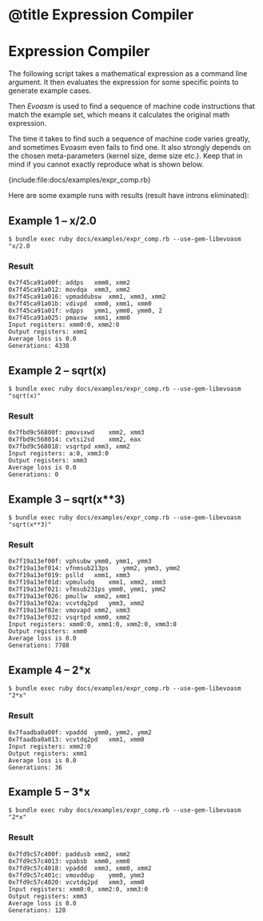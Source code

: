 # @title Expression Compiler
# Expression Compiler

The following script takes a mathematical expression as a command line argument.
It then evaluates the expression for some specific points to generate example cases.

Then *Evoasm* is used to find a sequence of machine code instructions that match the
example set, which means it calculates the original math expression.

The time it takes to find such a sequence of machine code varies greatly, and sometimes
Evoasm even fails to find one. It also strongly depends on the chosen meta-parameters (kernel size, deme size etc.).
Keep that in mind if you cannot exactly reproduce what is shown below.

{include:file:docs/examples/expr_comp.rb}


Here are some example runs with results (result have introns eliminated):

## Example 1 – x/2.0

```
$ bundle exec ruby docs/examples/expr_comp.rb --use-gem-libevoasm "x/2.0
```

### Result

```
0x7f45ca91a00f:	addps	xmm0, xmm2
0x7f45ca91a012:	movdqa	xmm3, xmm2
0x7f45ca91a016:	vpmaddubsw	xmm1, xmm3, xmm2
0x7f45ca91a01b:	vdivpd	xmm0, xmm1, xmm0
0x7f45ca91a01f:	vdpps	ymm1, ymm0, ymm0, 2
0x7f45ca91a025:	pmaxsw	xmm1, xmm0
Input registers: xmm0:0, xmm2:0
Output registers: xmm1
Average loss is 0.0
Generations: 4338
```

## Example 2 – sqrt(x)

```
$ bundle exec ruby docs/examples/expr_comp.rb --use-gem-libevoasm "sqrt(x)"
```

### Result

```
0x7fbd9c56800f:	pmovsxwd	xmm2, xmm3
0x7fbd9c568014:	cvtsi2sd	xmm2, eax
0x7fbd9c568018:	vsqrtpd	xmm3, xmm2
Input registers: a:0, xmm3:0
Output registers: xmm3
Average loss is 0.0
Generations: 0
```


## Example 3 – sqrt(x**3)

```
$ bundle exec ruby docs/examples/expr_comp.rb --use-gem-libevoasm "sqrt(x**3)"
```

### Result

```
0x7f19a13ef00f:	vphsubw	ymm0, ymm1, ymm3
0x7f19a13ef014:	vfnmsub213ps	ymm2, ymm3, ymm2
0x7f19a13ef019:	pslld	xmm1, xmm3
0x7f19a13ef01d:	vpmuludq	xmm1, xmm2, xmm3
0x7f19a13ef021:	vfmsub231ps	ymm0, ymm1, ymm2
0x7f19a13ef026:	pmullw	xmm2, xmm1
0x7f19a13ef02a:	vcvtdq2pd	ymm3, xmm2
0x7f19a13ef02e:	vmovapd	xmm2, xmm3
0x7f19a13ef032:	vsqrtpd	xmm0, xmm2
Input registers: xmm0:0, xmm1:0, xmm2:0, xmm3:0
Output registers: xmm0
Average loss is 0.0
Generations: 7788
```


## Example 4 – 2*x

```
$ bundle exec ruby docs/examples/expr_comp.rb --use-gem-libevoasm "2*x"
```

### Result

```
0x7faadba0a00f:	vpaddd	ymm0, ymm2, ymm2
0x7faadba0a013:	vcvtdq2pd	xmm1, xmm0
Input registers: xmm2:0
Output registers: xmm1
Average loss is 0.0
Generations: 36
```

## Example 5 – 3*x

```
$ bundle exec ruby docs/examples/expr_comp.rb --use-gem-libevoasm "2*x"
```

### Result

```
0x7fd9c57c400f:	paddusb	xmm2, xmm2
0x7fd9c57c4013:	vpabsb	xmm0, xmm0
0x7fd9c57c4018:	vpaddd	xmm3, xmm0, xmm2
0x7fd9c57c401c:	vmovddup	ymm0, ymm3
0x7fd9c57c4020:	vcvtdq2pd	xmm3, xmm0
Input registers: xmm0:0, xmm2:0, xmm3:0
Output registers: xmm3
Average loss is 0.0
Generations: 120
```

